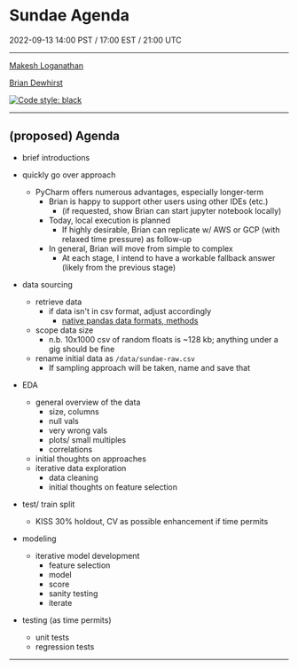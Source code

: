 # Sundae Agenda 
2022-09-13 14:00 PST / 17:00 EST / 21:00 UTC
***
[Makesh Loganathan](https://www.linkedin.com/in/makesh-loganathan/)

[Brian Dewhirst](https://www.linkedin.com/in/brian-dewhirst-phd/)

[![Code style: black](https://img.shields.io/badge/code%20style-black-000000.svg)](https://github.com/psf/black)
****
## (proposed) Agenda
* brief introductions
* quickly go over approach
  * PyCharm offers numerous advantages, especially longer-term
    * Brian is happy to support other users using other IDEs (etc.)
      * (if requested, show Brian can start jupyter notebook locally)
    * Today, local execution is planned
      * If highly desirable, Brian can replicate w/ AWS or GCP (with relaxed time pressure) as follow-up
    * In general, Brian will move from simple to complex
      * At each stage, I intend to have a workable fallback answer (likely from the previous stage)

* data sourcing
  * retrieve data
    * if data isn't in csv format, adjust accordingly
      * [native pandas data formats, methods](https://pandas.pydata.org/pandas-docs/stable/user_guide/io.html)
  * scope data size
    * n.b. 10x1000 csv of random floats is ~128 kb; anything under a gig should be fine
  * rename initial data as `/data/sundae-raw.csv`
    * If sampling approach will be taken, name and save that

* EDA
  * general overview of the data
    * size, columns
    * null vals
    * very wrong vals
    * plots/ small multiples
    * correlations
  * initial thoughts on approaches
  * iterative data exploration
    * data cleaning
    * initial thoughts on feature selection
* test/ train split
  * KISS 30% holdout, CV as possible enhancement if time permits

* modeling
  * iterative model development
    * feature selection
    * model
    * score
    * sanity testing
    * iterate

* testing (as time permits)
  * unit tests
  * regression tests

***
